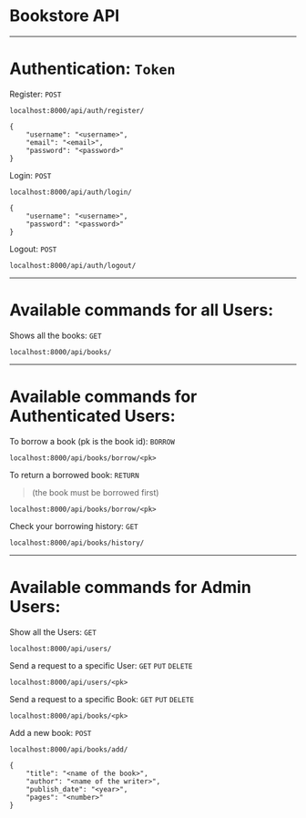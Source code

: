 # Bookstore API

**********************************************
# Authentication: ``` Token ```
Register: ``` POST ```
```
localhost:8000/api/auth/register/
```
```
{
    "username": "<username>",
    "email": "<email>",
    "password": "<password>"
}
```
Login: ``` POST ```
```
localhost:8000/api/auth/login/
```
```
{
    "username": "<username>",
    "password": "<password>"
}
```
Logout: ``` POST ```
```
localhost:8000/api/auth/logout/
```
**********************************************
# Available commands for all Users:
Shows all the books: ``` GET ```
```
localhost:8000/api/books/
```
**********************************************
# Available commands for Authenticated Users:

To borrow a book (pk is the book id): ``` BORROW ```
```
localhost:8000/api/books/borrow/<pk>
```
To return a borrowed book: ``` RETURN ```
> (the book must be borrowed first)
```
localhost:8000/api/books/borrow/<pk>
```
Check your borrowing history: ``` GET ```
```
localhost:8000/api/books/history/
```
**********************************************
# Available commands for Admin Users:

Show all the Users: ``` GET ```
```
localhost:8000/api/users/
```
Send a request to a specific User: ``` GET ``` ``` PUT ``` ``` DELETE ```
```
localhost:8000/api/users/<pk>
```
Send a request to a specific Book: ``` GET ``` ``` PUT ``` ``` DELETE ```
```
localhost:8000/api/books/<pk>
```
Add a new book: ``` POST ```
```
localhost:8000/api/books/add/
```
```
{
    "title": "<name of the book>",
    "author": "<name of the writer>",
    "publish_date": "<year>",
    "pages": "<number>"
}
```

